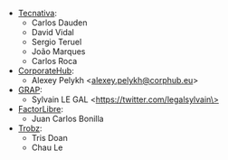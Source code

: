 - [Tecnativa](https://www.tecnativa.com):
  - Carlos Dauden
  - David Vidal
  - Sergio Teruel
  - João Marques
  - Carlos Roca
- [CorporateHub](https://corporatehub.eu/):
  - Alexey Pelykh \<alexey.pelykh@corphub.eu\>
- [GRAP](http://www.grap.coop/):
  - Sylvain LE GAL \<https://twitter.com/legalsylvain\>
- [FactorLibre](https://factorlibre.com/):
  - Juan Carlos Bonilla
- [Trobz](https://trobz.com/):
  - Tris Doan
  - Chau Le
